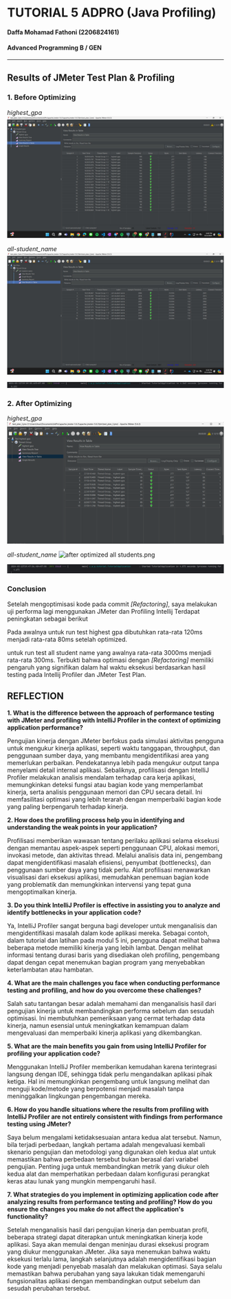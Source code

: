 # TUTORIAL 5 ADPRO  (Java Profiling)
#### Daffa Mohamad Fathoni (2206824161)
#### Advanced Programming B / GEN

<hr>

## Results of JMeter Test Plan & Profiling
### 1. Before Optimizing
*highest_gpa*
![img.png](img.png)

*all-student_name*
![jmeter table all-student_name.jpg](photos%2Fjmeter%20table%20all-student_name.jpg)

![before optimized.jpg](photos%2Fbefore%20optimized.jpg)


### 2. After Optimizing
*highest_gpa*
![after optimized highest gpa.png](photos%2Fafter%20optimized%20highest%20gpa.png)

*all-student_name*
![after optimized all students.png](photos%2Fafter%20optimized%20all%20students.png)

![after optimized.jpg](photos%2Fafter%20optimized.jpg)


### Conclusion
Setelah mengoptimisasi kode pada commit *[Refactoring]*, saya melakukan uji performa lagi menggunakan JMeter dan Profiling Intellij
Terdapat peningkatan sebagai berikut

Pada awalnya untuk run test highest gpa dibutuhkan rata-rata 120ms menjadi rata-rata 80ms setelah optimized.

untuk run test all student name yang awalnya rata-rata 3000ms menjadi rata-rata 300ms.
Terbukti bahwa optimasi dengan *[Refactoring]* memiliki pengaruh yang signifikan dalam hal waktu eksekusi berdasarkan
hasil testing pada Intellij Profiler dan JMeter Test Plan.

## REFLECTION

**1. What is the difference between the approach of performance testing with JMeter and profiling with IntelliJ Profiler in the context of optimizing application performance?**

Pengujian kinerja dengan JMeter berfokus pada simulasi aktivitas pengguna untuk mengukur kinerja aplikasi, seperti waktu tanggapan, throughput, dan penggunaan sumber daya, yang membantu mengidentifikasi area yang memerlukan perbaikan. Pendekatannya lebih pada mengukur output tanpa menyelami detail internal aplikasi. Sebaliknya, profilisasi dengan IntelliJ Profiler melakukan analisis mendalam terhadap cara kerja aplikasi, memungkinkan deteksi fungsi atau bagian kode yang memperlambat kinerja, serta analisis penggunaan memori dan CPU secara detail. Ini memfasilitasi optimasi yang lebih terarah dengan memperbaiki bagian kode yang paling berpengaruh terhadap kinerja.


**2. How does the profiling process help you in identifying and understanding the weak points in your application?**

Profilisasi memberikan wawasan tentang perilaku aplikasi selama eksekusi dengan memantau aspek-aspek seperti penggunaan CPU, alokasi memori, invokasi metode, dan aktivitas thread. Melalui analisis data ini, pengembang dapat mengidentifikasi masalah efisiensi, penyumbat (bottlenecks), dan penggunaan sumber daya yang tidak perlu. Alat profilisasi menawarkan visualisasi dari eksekusi aplikasi, memudahkan penemuan bagian kode yang problematik dan memungkinkan intervensi yang tepat guna mengoptimalkan kinerja.

**3. Do you think IntelliJ Profiler is effective in assisting you to analyze and identify bottlenecks in your application code?**

Ya, IntelliJ Profiler sangat berguna bagi developer untuk menganalisis dan mengidentifikasi masalah dalam kode aplikasi mereka.
Sebagai contoh, dalam tutorial dan latihan pada modul 5 ini, pengguna dapat melihat bahwa beberapa metode memiliki kinerja yang lebih lambat.
Dengan melihat informasi tentang durasi baris yang disediakan oleh profiling, pengembang dapat dengan cepat menemukan bagian program yang menyebabkan keterlambatan atau hambatan.

**4. What are the main challenges you face when conducting performance testing and profiling, and how do you overcome these challenges?**

Salah satu tantangan besar adalah memahami dan menganalisis hasil dari pengujian kinerja untuk membandingkan performa sebelum dan sesudah optimisasi. Ini membutuhkan pemeriksaan yang cermat terhadap data kinerja, namun esensial untuk meningkatkan kemampuan dalam mengevaluasi dan memperbaiki kinerja aplikasi yang dikembangkan.

**5. What are the main benefits you gain from using IntelliJ Profiler for profiling your application code?**

Menggunakan IntelliJ Profiler memberikan kemudahan karena terintegrasi langsung dengan IDE, sehingga tidak perlu mengandalkan aplikasi pihak ketiga. Hal ini memungkinkan pengembang untuk langsung melihat dan menguji kode/metode yang berpotensi menjadi masalah tanpa meninggalkan lingkungan pengembangan mereka.

**6. How do you handle situations where the results from profiling with IntelliJ Profiler are not entirely consistent with findings from performance testing using JMeter?**

Saya belum mengalami ketidaksesuaian antara kedua alat tersebut. Namun, bila terjadi perbedaan, langkah pertama adalah mengevaluasi kembali skenario pengujian dan metodologi yang digunakan oleh kedua alat untuk memastikan bahwa perbedaan tersebut bukan berasal dari variabel pengujian. Penting juga untuk membandingkan metrik yang diukur oleh kedua alat dan memperhatikan perbedaan dalam konfigurasi perangkat keras atau lunak yang mungkin mempengaruhi hasil.

**7. What strategies do you implement in optimizing application code after analyzing results from performance testing and profiling? How do you ensure the changes you make do not affect the application's functionality?**

Setelah menganalisis hasil dari pengujian kinerja dan pembuatan profil, beberapa strategi dapat diterapkan untuk meningkatkan
kinerja kode aplikasi. Saya akan memulai dengan meninjau durasi eksekusi program yang diukur menggunakan JMeter.
Jika saya menemukan bahwa waktu eksekusi terlalu lama, langkah selanjutnya adalah mengidentifikasi bagian kode yang
menjadi penyebab masalah dan melakukan optimasi. Saya selalu memastikan bahwa perubahan yang saya lakukan tidak memengaruhi
fungsionalitas aplikasi dengan membandingkan output sebelum dan sesudah perubahan tersebut.